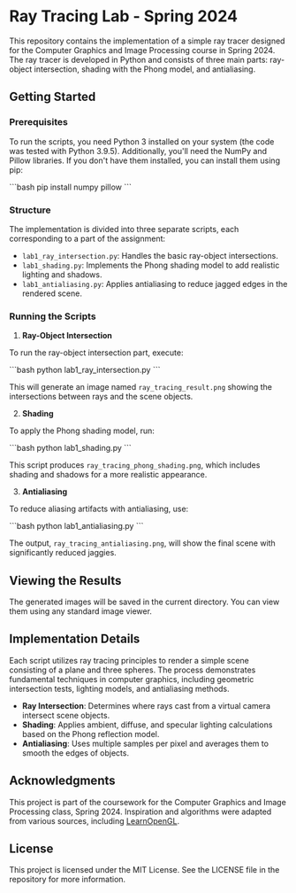 
# Ray Tracing Lab - Spring 2024

This repository contains the implementation of a simple ray tracer designed for the Computer Graphics and Image Processing course in Spring 2024. The ray tracer is developed in Python and consists of three main parts: ray-object intersection, shading with the Phong model, and antialiasing.

## Getting Started

### Prerequisites

To run the scripts, you need Python 3 installed on your system (the code was tested with Python 3.9.5). Additionally, you'll need the NumPy and Pillow libraries. If you don't have them installed, you can install them using pip:

\```bash
pip install numpy pillow
\```

### Structure

The implementation is divided into three separate scripts, each corresponding to a part of the assignment:

- `lab1_ray_intersection.py`: Handles the basic ray-object intersections.
- `lab1_shading.py`: Implements the Phong shading model to add realistic lighting and shadows.
- `lab1_antialiasing.py`: Applies antialiasing to reduce jagged edges in the rendered scene.

### Running the Scripts

1. **Ray-Object Intersection**

To run the ray-object intersection part, execute:

\```bash
python lab1_ray_intersection.py
\```

This will generate an image named `ray_tracing_result.png` showing the intersections between rays and the scene objects.

2. **Shading**

To apply the Phong shading model, run:

\```bash
python lab1_shading.py
\```

This script produces `ray_tracing_phong_shading.png`, which includes shading and shadows for a more realistic appearance.

3. **Antialiasing**

To reduce aliasing artifacts with antialiasing, use:

\```bash
python lab1_antialiasing.py
\```

The output, `ray_tracing_antialiasing.png`, will show the final scene with significantly reduced jaggies.

## Viewing the Results

The generated images will be saved in the current directory. You can view them using any standard image viewer.

## Implementation Details

Each script utilizes ray tracing principles to render a simple scene consisting of a plane and three spheres. The process demonstrates fundamental techniques in computer graphics, including geometric intersection tests, lighting models, and antialiasing methods.

- **Ray Intersection**: Determines where rays cast from a virtual camera intersect scene objects.
- **Shading**: Applies ambient, diffuse, and specular lighting calculations based on the Phong reflection model.
- **Antialiasing**: Uses multiple samples per pixel and averages them to smooth the edges of objects.

## Acknowledgments

This project is part of the coursework for the Computer Graphics and Image Processing class, Spring 2024. Inspiration and algorithms were adapted from various sources, including [LearnOpenGL](https://learnopengl.com/).

## License

This project is licensed under the MIT License. See the LICENSE file in the repository for more information.
